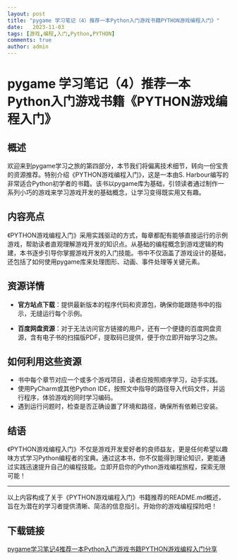 ```yaml
---
layout: post
title: "pygame 学习笔记（4）推荐一本Python入门游戏书籍PYTHON游戏编程入门》"
date:   2023-11-03
tags: [游戏,编程,入门,Python,PYTHON]
comments: true
author: admin
---
```

# pygame 学习笔记（4）推荐一本Python入门游戏书籍《PYTHON游戏编程入门》

## 概述

欢迎来到pygame学习之旅的第四部分，本节我们将偏离技术细节，转向一份宝贵的资源推荐。特别介绍《PYTHON游戏编程入门》，这是一本由S. Harbour编写的非常适合Python初学者的书籍。该书以pygame库为基础，引领读者通过制作一系列小巧的游戏来学习游戏开发的基础概念，让学习变得既实用又有趣。

## 内容亮点

《PYTHON游戏编程入门》采用实践驱动的方式，每章都配有能够直接运行的示例游戏，帮助读者直观理解游戏开发的知识点。从基础的编程概念到游戏逻辑的构建，本书逐步引导你掌握游戏开发的入门技能。书中不仅涵盖了游戏设计的基础，还包括了如何使用pygame库来处理图形、动画、事件处理等关键元素。

## 资源详情

- **官方站点下载**：提供最新版本的程序代码和资源包，确保你能跟随书中的指示，无缝运行每个示例。
  
- **百度网盘资源**：对于无法访问官方链接的用户，还有一个便捷的百度网盘资源，含有电子书的扫描版PDF，提取码已提供，便于你立即开始学习之旅。

## 如何利用这些资源

- 书中每个章节对应一个或多个游戏项目，读者应按照顺序学习，动手实践。
- 使用PyCharm或其他Python IDE，按照文中指导的路径导入代码文件，并运行程序，体验游戏的同时学习编码。
- 遇到运行问题时，检查是否正确设置了环境和路径，确保所有依赖已安装。

## 结语

《PYTHON游戏编程入门》不仅是游戏开发爱好者的良师益友，更是任何希望以趣味方式学习Python编程者的宝典。通过这本书，你不仅能得到理论知识，更能通过实践迅速提升自己的编程技能。立即开启你的Python游戏编程旅程，探索无限可能！

---

以上内容构成了关于《PYTHON游戏编程入门》书籍推荐的README.md概述，旨在为潜在的学习者提供清晰、简洁的信息指引。开始你的游戏编程探险吧！

## 下载链接

[pygame学习笔记4推荐一本Python入门游戏书籍PYTHON游戏编程入门分享](https://pan.quark.cn/s/27715abfb821)
